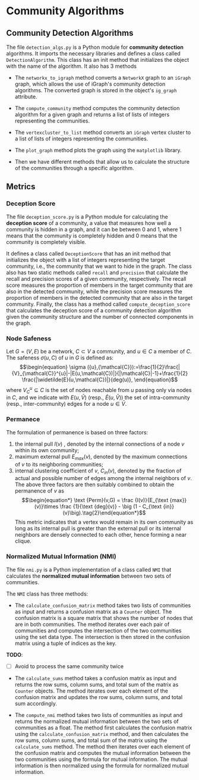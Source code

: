 # Community Algorithms

## Community Detection Algorithms

The file `detection_algs.py` is a Python module for **community detection** algorithms. It imports the necessary libraries and defines a class called `DetectionAlgorithm`. This class has an init method that initializes the object with the name of the algorithm. It also has 3 methods

- The `networkx_to_igraph` method converts a `NetworkX` graph to an `iGraph` graph, which allows the use of iGraph's community detection algorithms. The converted graph is stored in the object's `ig_graph` attribute.

- The `compute_community` method computes the community detection algorithm for a given graph and returns a list of lists of integers representing the communities.

- The `vertexcluster_to_list` method converts an `iGraph` vertex cluster to a list of lists of integers representing the communities.

- The `plot_graph` method plots the graph using the `matplotlib` library.

- Then we have different methods that allow us to calculate the structure of the communities through a specific algorithm.

## Metrics

### Deception Score

The file `deception_score.py` is a Python module for calculating the **deception score** of a community, a value that measures how well a community is hidden in a graph, and it can be between 0 and 1, where 1 means that the community is completely hidden and 0 means that the community is completely visible.

It defines a class called `DeceptionScore` that has an init method that initializes the object with a list of integers representing the target community, i.e., the community that we want to hide in the graph. 
The class also has two static methods called `recall` and `precision` that calculate the recall and precision scores of a given community, respectively. The recall score measures the proportion of members in the target community that are also in the detected community, while the precision score measures the proportion of members in the detected community that are also in the target community. Finally, the class has a method called `compute_deception_score` that calculates the deception score of a community detection algorithm given the community structure and the number of connected components in the graph.

### Node Safeness

Let $G=(V,E)$ be a network, $C \subset V$ a community, and $u \in C$ a member of $C$. The safeness $\sigma(u,C)$ of $u$ in $G$ is defined as:
$$\begin{equation} \sigma ({u},{\mathcal{C}}):=\frac{1}{2}\frac{|{V}_{\mathcal{C}}^{u}|-|E(u,\mathcal{C})|}{|\mathcal{C}|-1}+\frac{1}{2} \frac{|\widetilde{E}(u,\mathcal{C})|}{deg(u)}, \end{equation}$$
where $V^u_C ⊆ C$ is the set of nodes reachable from $u$ passing only via nodes in $C$, and we indicate with $E(u,\bar{V})$ (resp., $\tilde{E}(u,\bar{V})$) the set of intra-community (resp., inter-community) edges for a node $u \in \bar{V}$.

### Permanece

The formulation of permanence is based on three factors: 

1. the internal pull $I(v)$ , denoted by the internal connections of a node $v$ within its own community; 
2. maximum external pull $E_{max}(v)$, denoted by the maximum connections of $v$ to its neighboring communities; 
3. internal clustering coefficient of $v$, $C_{in}(v)$, denoted by the fraction of actual and possible number of edges among the internal neighbors of $v$. 
The above three factors are then suitably combined to obtain the permanence of $v$ as
$$\begin{equation*} \text {Perm}(v,G) = \frac {I(v)}{E_{\text {max}}(v)}\times \frac {1}{\text {deg}(v)} - \big (1 - C_{\text {in}}(v)\big).\tag{2}\end{equation*}$$
This metric indicates that a vertex would remain in its own community as long as its internal pull is greater than the external pull or its internal neighbors are densely connected to each other, hence forming a near clique.

### Normalized Mutual Information (NMI)

The file `nmi.py` is a Python implementation of a class called `NMI` that calculates the **normalized mutual information** between two sets of communities.

The `NMI` class has three methods:

- The `calculate_confusion_matrix` method takes two lists of communities as input and returns a confusion matrix as a `Counter` object. The confusion matrix is a square matrix that shows the number of nodes that are in both communities. The method iterates over each pair of communities and computes the intersection of the two communities using the set data type. The intersection is then stored in the confusion matrix using a tuple of indices as the key.

**TODO**:
  - [ ] Avoid to process the same community twice


- The `calculate_sums` method takes a confusion matrix as input and returns the row sums, column sums, and total sum of the matrix as `Counter` objects. The method iterates over each element of the confusion matrix and updates the row sums, column sums, and total sum accordingly.

- The `compute_nmi` method takes two lists of communities as input and returns the normalized mutual information between the two sets of communities as a float. The method first calculates the confusion matrix using the `calculate_confusion_matrix` method, and then calculates the row sums, column sums, and total sum of the matrix using the `calculate_sums` method. The method then iterates over each element of the confusion matrix and computes the mutual information between the two communities using the formula for mutual information. The mutual information is then normalized using the formula for normalized mutual information.
